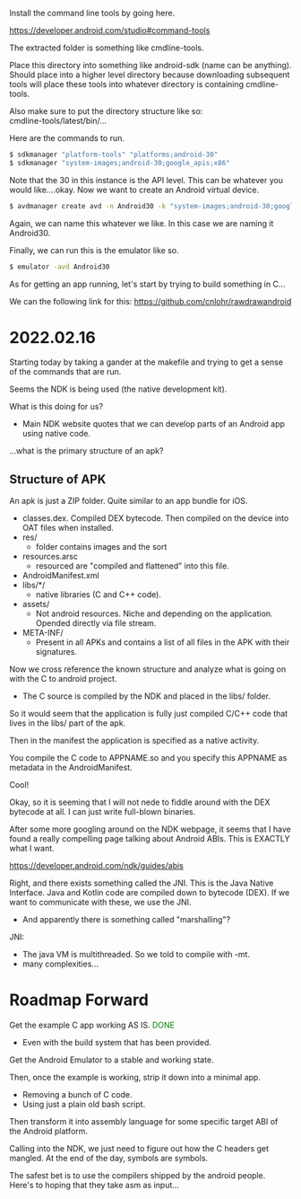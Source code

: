 Install the command line tools by going here.

https://developer.android.com/studio#command-tools

The extracted folder is something like cmdline-tools.

Place this directory into something like android-sdk (name can be anything). Should place into a higher level directory because downloading subsequent tools will place these tools into whatever directory is containing cmdline-tools. 

Also make sure to put the directory structure like so: \
cmdline-tools/latest/bin/...

Here are the commands to run.

```bash
$ sdkmanager "platform-tools" "platforms;android-30"
$ sdkmanager "system-images;android-30;google_apis;x86"
```

Note that the 30 in this instance is the API level. This can be whatever you would like....okay. Now we want to create an Android virtual device.

```bash
$ avdmanager create avd -n Android30 -k "system-images;android-30;google_apis;x86"
```

Again, we can name this whatever we like. In this case we are naming it Android30.

Finally, we can run this is the emulator like so.

```bash
$ emulator -avd Android30 
```

As for getting an app running, let's start by trying to build something in C...

We can the following link for this: https://github.com/cnlohr/rawdrawandroid

# 2022.02.16

Starting today by taking a gander at the makefile and
trying to get a sense of the commands that are run.

Seems the NDK is being used (the native development kit).

What is this doing for us?
- Main NDK website quotes that we can develop parts of an Android app using native code.

...what is the primary structure of an apk?

## Structure of APK

An apk is just a ZIP folder. Quite similar to an app bundle for iOS.

- classes.dex. Compiled DEX bytecode. Then compiled on the device into OAT files when installed.
- res/
  - folder contains images and the sort
- resources.arsc
  - resourced are "compiled and flattened" into this file.
- AndroidManifest.xml
- libs/*/
  - native libraries (C and C++ code).
- assets/   
  - Not android resources. Niche and depending on the application. Opended directly via file stream.
- META-INF/
  - Present in all APKs and contains a list of all files in the APK with their signatures.

Now we cross reference the known structure and analyze what is going on with the C to android project.

- The C source is compiled by the NDK and placed in the libs/ folder.

So it would seem that the application is fully just compiled C/C++ code that lives in the libs/ part of the apk.

Then in the manifest the application is specified as a native activity.

You compile the C code to APPNAME.so and you specify this APPNAME as metadata in the AndroidManifest.

Cool!

Okay, so it is seeming that I will not nede to fiddle around with the DEX bytecode at all. I can just write full-blown binaries.

After some more googling around on the NDK webpage, it seems that I have found a really compelling page talking about Android ABIs. This is EXACTLY what I want.

https://developer.android.com/ndk/guides/abis

Right, and there exists something called the JNI. This is the Java Native Interface. Java and Kotlin code are compiled down to bytecode (DEX). If we want to communicate with these, we use the JNI. 
- And apparently there is something called "marshalling"?


JNI:
- The java VM is multithreaded. So we told to compile with -mt.
- many complexities...

# Roadmap Forward

Get the example C app working AS IS. <span style="color: green;">DONE</span>
- Even with the build system that has been provided.

Get the Android Emulator to a stable and working state.

Then, once the example is working, strip it down into a minimal app.
- Removing a bunch of C code.
- Using just a plain old bash script.

Then transform it into assembly language for some specific target ABI of the Android platform.

Calling into the NDK, we just need to figure out how the C headers get mangled. At the end of the day, symbols are symbols.

The safest bet is to use the compilers shipped by the android people. Here's to hoping that they take asm as input...